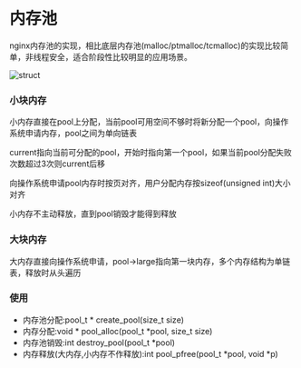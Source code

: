 # 内存池
nginx内存池的实现，相比底层内存池(malloc/ptmalloc/tcmalloc)的实现比较简单，非线程安全，适合阶段性比较明显的应用场景。


![struct](https://raw.githubusercontent.com/pangudashu/anywork/master/_img/memery_pool.jpg)

### 小块内存
小内存直接在pool上分配，当前pool可用空间不够时将新分配一个pool，向操作系统申请内存，pool之间为单向链表

current指向当前可分配的pool，开始时指向第一个pool，如果当前pool分配失败次数超过3次则current后移

向操作系统申请pool内存时按页对齐，用户分配内存按sizeof(unsigned int)大小对齐

小内存不主动释放，直到pool销毁才能得到释放

### 大块内存
大内存直接向操作系统申请，pool->large指向第一块内存，多个内存结构为单链表，释放时从头遍历

### 使用

* 内存池分配:pool_t * create_pool(size_t size)
* 内存分配:void * pool_alloc(pool_t *pool, size_t size)
* 内存池销毁:int destroy_pool(pool_t *pool)
* 内存释放(大内存,小内存不作释放):int pool_pfree(pool_t *pool, void *p)

